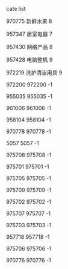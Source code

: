 cate list

970775 新鲜水果 8

957347 居室电器 7

957430 网络产品 8

957428 电脑整机 9

972219 洗护清洁用具 9

972200 972200 -1

955035 955035 -1

961006 961006 -1

958104 958104 -1

970778 970778 -1

5057 5057 -1

975708 975708 -1

975701 975701 -1

975705 975705 -1

975709 975709 -1

975702 975702 -1

975707 975707 -1

975703 975703 -1

957718 957718 -1

975706 975706 -1

970776 970776 -1

